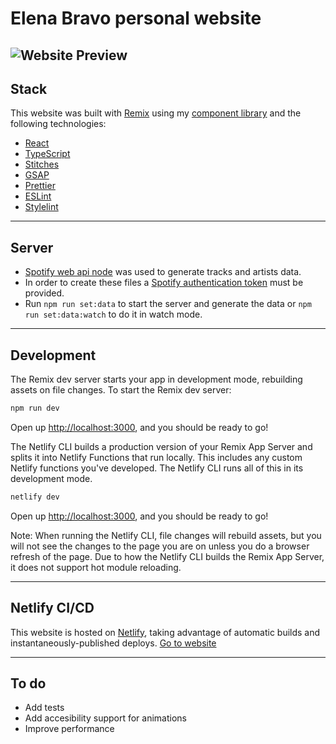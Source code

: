 # Elena Bravo personal website

## ![Website Preview](https://i.imgur.com/p99uxBs.png)

## Stack

This website was built with [Remix](https://remix.run/) using my [component library](https://github.com/elenabravo/typescript-react-atomic-starter) and the following technologies:

- [React](https://reactjs.org/)
- [TypeScript](https://www.typescriptlang.org/)
- [Stitches](https://stitches.dev/)
- [GSAP](https://greensock.com/gsap/)
- [Prettier](https://prettier.io/)
- [ESLint](https://eslint.org/)
- [Stylelint](https://stylelint.io/)

---

## Server

- [Spotify web api node](https://github.com/thelinmichael/spotify-web-api-node) was used to generate tracks and artists data.
- In order to create these files a [Spotify authentication token](https://developer.spotify.com/documentation/general/guides/authorization/) must be provided.
- Run `npm run set:data` to start the server and generate the data or `npm run set:data:watch` to do it in watch mode.

---

## Development

The Remix dev server starts your app in development mode, rebuilding assets on file changes. To start the Remix dev server:

```sh
npm run dev
```

Open up [http://localhost:3000](http://localhost:3000), and you should be ready to go!

The Netlify CLI builds a production version of your Remix App Server and splits it into Netlify Functions that run locally. This includes any custom Netlify functions you've developed. The Netlify CLI runs all of this in its development mode.

```sh
netlify dev
```

Open up [http://localhost:3000](http://localhost:3000), and you should be ready to go!

Note: When running the Netlify CLI, file changes will rebuild assets, but you will not see the changes to the page you are on unless you do a browser refresh of the page. Due to how the Netlify CLI builds the Remix App Server, it does not support hot module reloading.

---

## Netlify CI/CD

This website is hosted on [Netlify](https://www.netlify.com/), taking advantage of automatic builds and instantaneously-published deploys.
[Go to website](http://elenabravo.com/)

---

## To do

- Add tests
- Add accesibility support for animations
- Improve performance
